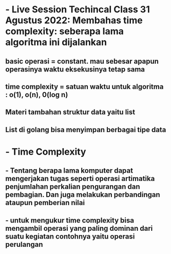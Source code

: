 # - Live Session Techincal Class 31 Agustus 2022: Membahas time complexity: seberapa lama algoritma ini dijalankan

## basic operasi = constant. mau sebesar apapun operasinya waktu eksekusinya tetap sama

## time complexity = satuan waktu untuk algoritma : o(1), o(n), 0(log n)

## Materi tambahan struktur data yaitu list

## List di golang bisa menyimpan berbagai tipe data

# - Time Complexity

## - Tentang berapa lama komputer dapat mengerjakan tugas seperti operasi artimatika penjumlahan perkalian pengurangan dan pembagian. Dan juga melakukan perbandingan ataupun pemberian nilai

## - untuk mengukur time complexity bisa mengambil operasi yang paling dominan dari suatu kegiatan contohnya yaitu operasi perulangan
